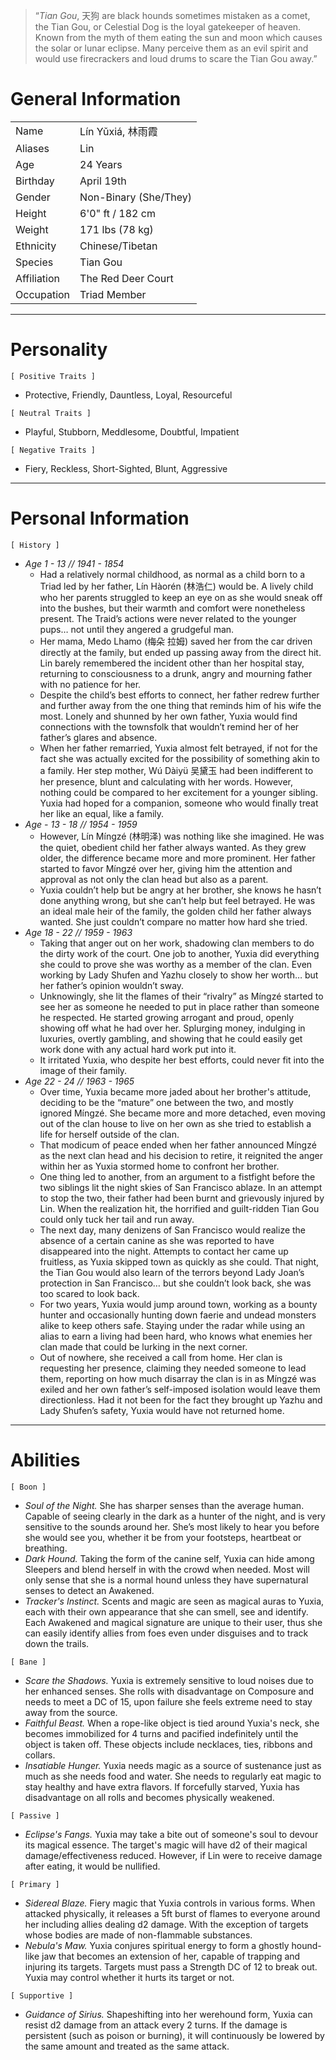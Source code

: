 > “*Tian Gou*, 天狗 are black hounds sometimes mistaken as a comet, the Tian Gou, or Celestial Dog is the loyal gatekeeper of heaven. Known from the myth of them eating the sun and moon which causes the solar or lunar eclipse. Many perceive them as an evil spirit and would use firecrackers and loud drums to scare the Tian Gou away.”

# General Information

|             |                       |
| ----------- | --------------------- |
| Name        | Lín Yǔxiá, 林雨霞        |
| Aliases     | Lin                   |
| Age         | 24 Years              |
| Birthday    | April 19th            |
| Gender      | Non-Binary (She/They) |
| Height      | 6'0" ft / 182 cm      |
| Weight      | 171 lbs (78 kg)       |
| Ethnicity   | Chinese/Tibetan       |
| Species     | Tian Gou              |
| Affiliation | The Red Deer Court    |
| Occupation  | Triad Member          |

---
# Personality

`[ Positive Traits ]` 
- Protective, Friendly, Dauntless, Loyal, Resourceful

`[ Neutral Traits ]`
- Playful, Stubborn, Meddlesome, Doubtful, Impatient

`[ Negative Traits ]`
- Fiery, Reckless, Short-Sighted, Blunt, Aggressive

---
# Personal Information

`[ History ]`
- *Age 1 - 13 // 1941 - 1854*
	- Had a relatively normal childhood, as normal as a child born to a Triad led by her father, Lín Hàorén (林浩仁) would be. A lively child who her parents struggled to keep an eye on as she would sneak off into the bushes, but their warmth and comfort were nonetheless present. The Traid’s actions were never related to the younger pups… not until they angered a grudgeful man.
	- Her mama, Medo Lhamo (梅朵 拉姆) saved her from the car driven directly at the family, but ended up passing away from the direct hit. Lin barely remembered the incident other than her hospital stay, returning to consciousness to a drunk, angry and mourning father with no patience for her.
	- Despite the child’s best efforts to connect, her father redrew further and further away from the one thing that reminds him of his wife the most. Lonely and shunned by her own father, Yuxia would find connections with the townsfolk that wouldn’t remind her of her father’s glares and absence.
	- When her father remarried, Yuxia almost felt betrayed, if not for the fact she was actually excited for the possibility of something akin to a family. Her step mother, Wú Dàiyü 吴黛玉 had been indifferent to her presence, blunt and calculating with her words. However, nothing could be compared to her excitement for a younger sibling. Yuxia had hoped for a companion, someone who would finally treat her like an equal, like a family.
- *Age - 13 - 18 // 1954 - 1959*
	- However, Lín Míngzé (林明泽) was nothing like she imagined. He was the quiet, obedient child her father always wanted. As they grew older, the difference became more and more prominent. Her father started to favor Míngzé over her, giving him the attention and approval as not only the clan head but also as a parent.
	- Yuxia couldn’t help but be angry at her brother, she knows he hasn’t done anything wrong, but she can’t help but feel betrayed. He was an ideal male heir of the family, the golden child her father always wanted. She just couldn’t compare no matter how hard she tried.
- *Age 18 - 22 // 1959 - 1963*
	- Taking that anger out on her work, shadowing clan members to do the dirty work of the court. One job to another, Yuxia did everything she could to prove she was worthy as a member of the clan. Even working by Lady Shufen and Yazhu closely to show her worth… but her father’s opinion wouldn’t sway.
	- Unknowingly, she lit the flames of their “rivalry” as Míngzé started to see her as someone he needed to put in place rather than someone he respected. He started growing arrogant and proud, openly showing off what he had over her. Splurging money, indulging in luxuries, overtly gambling, and showing that he could easily get work done with any actual hard work put into it.
	- It irritated Yuxia, who despite her best efforts, could never fit into the image of their family.
- *Age 22 - 24 // 1963 - 1965*
	- Over time, Yuxia became more jaded about her brother's attitude, deciding to be the “mature” one between the two, and mostly ignored Míngzé. She became more and more detached, even moving out of the clan house to live on her own as she tried to establish a life for herself outside of the clan.
	- That modicum of peace ended when her father announced Míngzé as the next clan head and his decision to retire, it reignited the anger within her as Yuxia stormed home to confront her brother.
	- One thing led to another, from an argument to a fistfight before the two siblings lit the night skies of San Francisco ablaze. In an attempt to stop the two, their father had been burnt and grievously injured by Lin. When the realization hit, the horrified and guilt-ridden Tian Gou could only tuck her tail and run away.
	- The next day, many denizens of San Francisco would realize the absence of a certain canine as she was reported to have disappeared into the night. Attempts to contact her came up fruitless, as Yuxia skipped town as quickly as she could. That night, the Tian Gou would also learn of the terrors beyond Lady Joan’s protection in San Francisco… but she couldn’t look back, she was too scared to look back.
	- For two years, Yuxia would jump around town, working as a bounty hunter and occasionally hunting down faerie and undead monsters alike to keep others safe. Staying under the radar while using an alias to earn a living had been hard, who knows what enemies her clan made that could be lurking in the next corner.
	- Out of nowhere, she received a call from home. Her clan is requesting her presence, claiming they needed someone to lead them, reporting on how much disarray the clan is in as Míngzé was exiled and her own father’s self-imposed isolation would leave them directionless. Had it not been for the fact they brought up Yazhu and Lady Shufen’s safety, Yuxia would have not returned home.

---
# Abilities

`[ Boon ]`
- *Soul of the Night.* She has sharper senses than the average human. Capable of seeing clearly in the dark as a hunter of the night, and is very sensitive to the sounds around her. She’s most likely to hear you before she would see you, whether it be from your footsteps, heartbeat or breathing.
- *Dark Hound.* Taking the form of the canine self, Yuxia can hide among Sleepers and blend herself in with the crowd when needed. Most will only sense that she is a normal hound unless they have supernatural senses to detect an Awakened.
- *Tracker's Instinct.* Scents and magic are seen as magical auras to Yuxia, each with their own appearance that she can smell, see and identify. Each Awakened and magical signature are unique to their user, thus she can easily identify allies from foes even under disguises and to track down the trails.

`[ Bane ]`
- *Scare the Shadows.* Yuxia is extremely sensitive to loud noises due to her enhanced senses. She rolls with disadvantage on Composure and needs to meet a DC of 15, upon failure she feels extreme need to stay away from the source.
- *Faithful Beast.* When a rope-like object is tied around Yuxia's neck, she becomes immobilized for 4 turns and pacified indefinitely until the object is taken off. These objects include necklaces, ties, ribbons and collars.
- *Insatiable Hunger.* Yuxia needs magic as a source of sustenance just as much as she needs food and water. She needs to regularly eat magic to stay healthy and have extra flavors. If forcefully starved, Yuxia has disadvantage on all rolls and becomes physically weakened.

`[ Passive ]`
- *Eclipse's Fangs.* Yuxia may take a bite out of someone's soul to devour its magical essence. The target's magic will have d2 of their magical damage/effectiveness reduced. However, if Lin were to receive damage after eating, it would be nullified.

`[ Primary ]`
- *Sidereal Blaze.* Fiery magic that Yuxia controls in various forms. When attacked physically, it releases a 5ft burst of flames to everyone around her including allies dealing d2 damage. With the exception of targets whose bodies are made of non-flammable substances.
- *Nebula's Maw.* Yuxia conjures spiritual energy to form a ghostly hound-like jaw that becomes an extension of her, capable of trapping and injuring its targets. Targets must pass a Strength DC of 12 to break out. Yuxia may control whether it hurts its target or not.

`[ Supportive ]`
- *Guidance of Sirius.* Shapeshifting into her werehound form, Yuxia can resist d2 damage from an attack every 2 turns. If the damage is persistent (such as poison or burning), it will continuously be lowered by the same amount and treated as the same attack.
